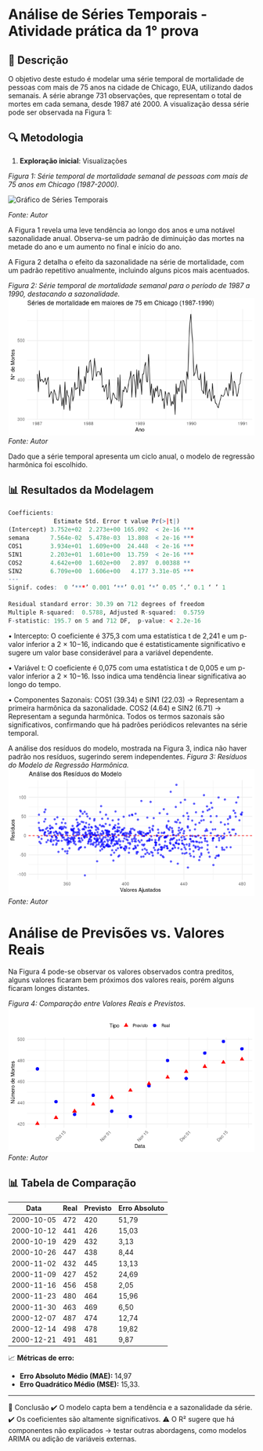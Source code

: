 

# Análise de Séries Temporais - Atividade prática da 1° prova

## 📌 Descrição
O objetivo deste estudo é modelar uma série temporal de mortalidade de pessoas com mais de 75 anos na cidade de Chicago, EUA, utilizando dados semanais. A série abrange 731 observações, que representam o total de mortes em cada semana, desde 1987 até 2000. A visualização dessa série pode ser observada na Figura 1:

## 🔍 Metodologia
1. **Exploração inicial**: Visualizações

*Figura 1: Série temporal de mortalidade semanal de pessoas com mais de 75 anos
em Chicago (1987-2000).*

![Gráfico de Séries Temporais](\IMAGENS.RPLOT1)

*Fonte: Autor*

A Figura 1 revela uma leve tendência ao longo dos anos e uma notável sazonalidade anual. Observa-se um padrão de diminuição das mortes na metade do ano e um aumento no final e início do ano.

A Figura 2 detalha o efeito da sazonalidade na série de mortalidade, com um padrão repetitivo anualmente, incluindo alguns picos mais acentuados.
  
*Figura 2: Série temporal de mortalidade semanal para o período de 1987 a 1990,
destacando a sazonalidade.*
![Gráfico de Séries Temporais](RPLOT.2.png)
 *Fonte: Autor*

Dado que a série temporal apresenta um ciclo anual, o modelo de regressão
harmônica foi escolhido.

## 📊 Resultados da Modelagem

```r
Coefficients:
             Estimate Std. Error t value Pr(>|t|)    
(Intercept) 3.752e+02  2.273e+00 165.092  < 2e-16 ***
semana      7.564e-02  5.478e-03  13.808  < 2e-16 ***
COS1        3.934e+01  1.609e+00  24.448  < 2e-16 ***
SIN1        2.203e+01  1.601e+00  13.759  < 2e-16 ***
COS2        4.642e+00  1.602e+00   2.897  0.00388 ** 
SIN2        6.709e+00  1.606e+00   4.177 3.31e-05 ***
---
Signif. codes:  0 ‘***’ 0.001 ‘**’ 0.01 ‘*’ 0.05 ‘.’ 0.1 ‘ ’ 1

Residual standard error: 30.39 on 712 degrees of freedom
Multiple R-squared:  0.5788, Adjusted R-squared:  0.5759 
F-statistic: 195.7 on 5 and 712 DF,  p-value: < 2.2e-16
```


• Intercepto: O coeficiente é 375,3 com uma estatística t de 2,241 e um p-valor inferior a 2 × 10−16, indicando que é estatisticamente significativo e sugere um valor base considerável para a variável dependente.

• Variável t: O coeficiente é 0,075 com uma estatística t de 0,005 e um p-valor inferior a 2 × 10−16. Isso indica uma tendência linear significativa ao longo do tempo.

• Componentes Sazonais: COS1 (39.34) e SIN1 (22.03) → Representam a primeira harmônica da sazonalidade. COS2 (4.64) e SIN2 (6.71) → Representam a segunda harmônica. Todos os termos sazonais são significativos, confirmando que há padrões periódicos relevantes na série temporal.

A análise dos resíduos do modelo, mostrada na Figura 3, indica não haver padrão nos resíduos, sugerindo serem independentes.
*Figura 3: Resíduos do Modelo de Regressão Harmônica.*
![Gráfico de Séries Temporais](RPLOT.4.png)
 *Fonte: Autor*

# Análise de Previsões vs. Valores Reais

Na Figura 4 pode-se observar os valores observados contra preditos, alguns valores ficaram bem próximos dos valores reais, porém alguns ficaram longes distantes.

*Figura 4: Comparação entre Valores Reais e Previstos.* 
![Gráfico de Séries Temporais](RPLOT.03.png)
 *Fonte: Autor*

## 📊 Tabela de Comparação

| Data       | Real | Previsto | Erro Absoluto |
|------------|------|----------|--------------|
| 2000-10-05 | 472  | 420      | 51,79        |
| 2000-10-12 | 441  | 426      | 15,03        |
| 2000-10-19 | 429  | 432      | 3,13         |
| 2000-10-26 | 447  | 438      | 8,44         |
| 2000-11-02 | 432  | 445      | 13,13        |
| 2000-11-09 | 427  | 452      | 24,69        |
| 2000-11-16 | 456  | 458      | 2,05         |
| 2000-11-23 | 480  | 464      | 15,96        |
| 2000-11-30 | 463  | 469      | 6,50         |
| 2000-12-07 | 487  | 474      | 12,74        |
| 2000-12-14 | 498  | 478      | 19,82        |
| 2000-12-21 | 491  | 481      | 9,87         |

📈 **Métricas de erro:**  
- **Erro Absoluto Médio (MAE):** 14,97  
- **Erro Quadrático Médio (MSE):** 15,33.

---
📌  Conclusão
✔️ O modelo capta bem a tendência e a sazonalidade da série.
✔️ Os coeficientes são altamente significativos.
⚠️ O R² sugere que há componentes não explicados → testar outras abordagens, como modelos ARIMA ou adição de variáveis externas.
